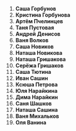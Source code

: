 1. **Саша Горбунов**
2. **Кристина Горбунова**
3. **Артём Пчелинцев**
4. **Таня Пустовая**
5. **Андрей Денисов**
6. **Ваня Волков**
7. **Саша Новиков**
8. **Наташа Новикова**
9. **Наташа Гришакова**
10. **Серёжа Гришаков**
11. **Саша Тютина**
12. **Иван Сашин**
13. **Ксюша Петрова**
14. **Юля Нарайкина**
15. **Дима Нарайкин**
16. **Саня Шашков**
17. **Наташа Сашина**
18. **Ваня Михальков**
19. **Оля Ванина**